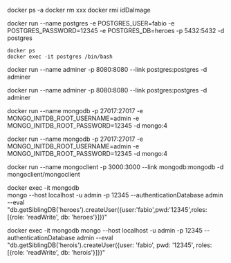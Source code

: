 docker ps -a
docker rm xxx
docker rmi idDaImage


docker run 
    --name postgres 
    -e POSTGRES_USER=fabio 
    -e POSTGRES_PASSWORD=12345 
    -e POSTGRES_DB=heroes 
    -p 5432:5432 
    -d 
    postgres


    docker ps
    docker exec -it postgres /bin/bash

    
docker run 
    --name adminer
    -p 8080:8080
    --link postgres:postgres
    -d
    adminer

docker run --name adminer -p 8080:8080 --link postgres:postgres -d adminer

docker run
    --name mongodb
    -p 27017:27017
    -e MONGO_INITDB_ROOT_USERNAME=admin
    -e MONGO_INITDB_ROOT_PASSWORD=12345
    -d
    mongo:4

docker run --name mongodb -p 27017:27017 -e MONGO_INITDB_ROOT_USERNAME=admin -e MONGO_INITDB_ROOT_PASSWORD=12345 -d mongo:4

docker run --name mongoclient -p 3000:3000 --link mongodb:mongodb -d mongoclient/mongoclient

docker exec -it mongodb \
    mongo --host localhost -u admin -p 12345 --authenticationDatabase admin \
    --eval "db.getSiblingDB('heroes').createUser({user:'fabio',pwd:'12345',roles: [{role: 'readWrite', db: 'heroes'}]})"

docker exec -it mongodb mongo --host localhost -u admin -p 12345 --authenticationDatabase admin --eval "db.getSiblingDB('herois').createUser({user: 'fabio', pwd: '12345', roles: [{role: 'readWrite', db: 'herois'}]})"